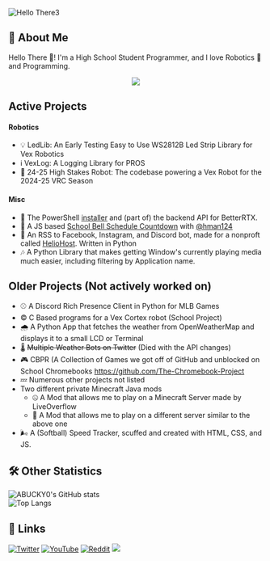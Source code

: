 
![Hello There3](https://github.com/ABUCKY0/ABUCKY0/assets/81783950/6393840d-20c8-49a0-b8cc-e94ae4d172c2)

## 🚀 About Me
Hello There 👋! I'm a High School Student Programmer, and I love Robotics 🤖 and Programming. 

<p align="center">
  <a href="https://skillicons.dev">
    <img src="https://skillicons.dev/icons?i=bash,blender,c,cpp,cloudflare,deno,discordjs,docker,git,github,gradle,java,js,linux,netlify,markdown,ps,py,raspberrypi,replit,vercel,vscode,windows&theme=light&perline=6" />
  </a>
</p>

## Active Projects
####  Robotics
 - 💡 LedLib: An Early Testing Easy to Use WS2812B Led Strip Library for Vex Robotics
 - ℹ️ VexLog: A Logging Library for PROS
 - 🤖 24-25 High Stakes Robot: The codebase powering a Vex Robot for the 2024-25 VRC Season
#### Misc
 - 💪 The PowerShell [installer](https://github.com/betterrtx/betterrtx-installer) and (part of) the backend API for BetterRTX. 
 - 🔔 A JS based [School Bell Schedule Countdown](https://github.com/abucky0/bell-countdown) with [@hman124](https://github.com/hman124)
 - 💬 An RSS to Facebook, Instagram, and Discord bot, made for a nonproft called [HelioHost](https://heliohost.org/). Written in Python
 - 🎶 A Python Library that makes getting Window's currently playing media much easier, including filtering by Application name.

## Older Projects (Not actively worked on)
 - ⚾ A Discord Rich Presence Client in Python for MLB Games
 - ©️ C Based programs for a Vex Cortex robot (School Project)
 - 🌧️ A Python App that fetches the weather from OpenWeatherMap and displays it to a small LCD or Terminal
 - 🌡️ ~~Multiple Weather Bots on Twitter~~ (Died with the API changes)
 - 🎮 CBPR (A Collection of Games we got off of GitHub and unblocked on School Chromebooks https://github.com/The-Chromebook-Project
 - 💤 Numerous other projects not listed
 - Two different private Minecraft Java mods
     - 🤐 A Mod that allows me to play on a Minecraft Server made by LiveOverflow
     - 💢 A Mod that allows me to play on a different server similar to the above one
 - 🌬️ A (Softball) Speed Tracker, scuffed and created with HTML, CSS, and JS.
## 🛠 Other Statistics
![ABUCKY0's GitHub stats](https://grs-abucky.vercel.app/api?username=abucky0&show_icons=true)  
![Top Langs](https://grs-abucky.vercel.app/api/top-langs/?username=abucky0&layout=compact)  


## 🔗 Links
[![Twitter](https://img.shields.io/twitter/follow/abucky0?color=%23555555&logo=Twitter&style=for-the-badge)](https://twitter.com/abucky0)
[![YouTube](https://img.shields.io/badge/YouTube-red?style=for-the-badge&logo=youtube)](https://youtube.com/@notjohnnytamale)
[![Reddit](https://img.shields.io/badge/Reddit-orange?style=for-the-badge&logo=reddit)](https://www.reddit.com/user/Clean_Impact_447)
![](https://komarev.com/ghpvc/?username=ABUCKY0&style=for-the-badge)
